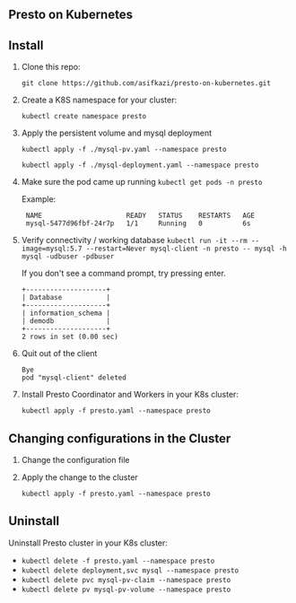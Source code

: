 ## Presto on Kubernetes

## Install

1. Clone this repo:

   `git clone https://github.com/asifkazi/presto-on-kubernetes.git`

2. Create a K8S namespace for your cluster:

   `kubectl create namespace presto`

3. Apply the persistent volume and mysql deployment 

   `kubectl apply -f ./mysql-pv.yaml --namespace presto`
   
   `kubectl apply -f ./mysql-deployment.yaml --namespace presto`
   
4. Make sure the pod came up running
   `kubectl get pods -n presto`
    
   Example:

   ```kubectl get pods -n default
    NAME                     READY   STATUS    RESTARTS   AGE
    mysql-5477d96fbf-24r7p   1/1     Running   0          6s

5. Verify connectivity / working database
   `kubectl run -it --rm --image=mysql:5.7 --restart=Never mysql-client -n presto -- mysql -h mysql -udbuser -pdbuser`

    If you don't see a command prompt, try pressing enter.

    ```mysql> show databases;
    +--------------------+
    | Database           |
    +--------------------+
    | information_schema |
    | demodb             |
    +--------------------+
    2 rows in set (0.00 sec)

6. Quit out of the client
    ```mysql> exit
    Bye
    pod "mysql-client" deleted

7. Install Presto Coordinator and Workers in your K8s cluster:

   `kubectl apply -f presto.yaml --namespace presto`

## Changing configurations in the Cluster

1. Change the configuration file

2. Apply the change to the cluster

   `kubectl apply -f presto.yaml --namespace presto`

## Uninstall

Uninstall Presto cluster in your K8s cluster:

* `kubectl delete -f presto.yaml --namespace presto`
* `kubectl delete deployment,svc mysql --namespace presto`
* `kubectl delete pvc mysql-pv-claim --namespace presto`
* `kubectl delete pv mysql-pv-volume --namespace presto`
